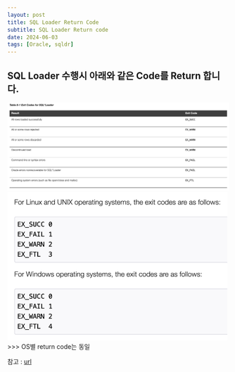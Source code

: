 ```yaml
---
layout: post
title: SQL Loader Return Code
subtitle: SQL Loader Return code 
date: 2024-06-03
tags: [Oracle, sqldr]
---
```


## SQL Loader 수행시 아래와 같은 Code를 Return 합니다.

<img src="../assets/img/sqldr-returnCode1.png"  width="800px"/>


<img src="../assets/img/sqldr-returnCode2.png"  width="500px"/>
>>> OS별 return code는 동일

참고 : [url](https://docs.oracle.com/database/121/SUTIL/GUID-FDC9B490-7C23-4DEF-B826-9FDAEAF0FA64.htm#SUTIL1048)